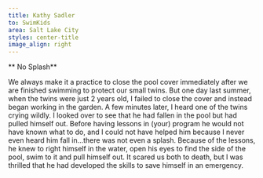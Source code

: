 ```yaml
---
title: Kathy Sadler
to: SwimKids
area: Salt Lake City
styles: center-title
image_align: right
---
```


** No Splash**

We always make it a practice to close the pool cover immediately after we are finished swimming to protect our small twins. But one day last summer, when the twins were just 2 years old, I failed to close the cover and instead began working in the garden. A few minutes later, I heard one of the twins crying wildly. I looked over to see that he had fallen in the pool but had pulled himself out. Before having lessons in (your) program he would not have known what to do, and I could not have helped him because I never even heard him fall in...there was not even a splash. Because of the lessons, he knew to right himself in the water, open his eyes to find
the side of the pool, swim to it and pull himself out. It scared us both to death, but I was thrilled that he had developed the skills to save himself in an emergency.